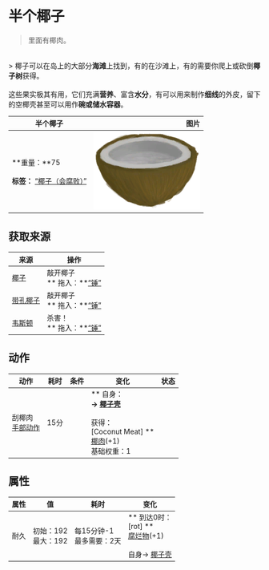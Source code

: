# 半个椰子  
> 里面有椰肉。  
<br>  
> 椰子可以在岛上的大部分<b>海滩</b>上找到，有的在沙滩上，有的需要你爬上或砍倒<b>椰子树</b>获得。<br><br>这些果实极其有用，它们充满<b>营养</b>、富含<b>水分</b>，有可以用来制作<b>细线</b>的外皮，留下的空椰壳甚至可以用作<b>碗或储水容器</b>。  
  
  半个椰子  |   图片   
 ----  |  ----:   
 **重量：**75<br><br>**标签：**	[“椰子（会腐败）”](tag_CoconutSpoilable.md)  |  <img decoding="async" src="Sprite/CoconutHalf.png" href="a.md" style="max-width:300px;max-height:300px;">   
  
## 获取来源  
来源  |  操作  
----  |  ----  
[椰子](Coconut.md)  |  敲开椰子<br>** 拖入：**[“锤”](tag_Hammer.md)  
[带孔椰子](CoconutPerforated.md)  |  敲开椰子<br>** 拖入：**[“锤”](tag_Hammer.md)  
[韦斯顿](Weston.md)  |  杀害！<br>** 拖入：**[“锤”](tag_Hammer.md)  
## 动作  
动作  |  耗时  |  条件  |  变化  |  状态  
----  |  ----  |  ----  |  ----  |  ----  
刮椰肉<br>[手部动作](HandAction.md)  |  15分  |    |  ** 自身：**<br>→ [椰子壳](CoconutShell.md)<br><br>** 获得： **<br>** [Coconut Meat] **<br>  [椰肉](CoconutMeat.md)(+1)<br>基础权重：1  |    
## 属性   
属性  |  值  |  耗时  |  变化  
----  |  ----  |  ----  |  ----  
耐久  |  初始：192<br>最大：192  |  每15分钟-1<br>最多需要：2天  |  ** 到达0时： **<br>** [rot] **<br>[腐烂物](RottenRemains.md)(+1)<br><br>自身→ [椰子壳](CoconutShell.md)  


<script>document.title="半个椰子 - 卡牌生存百科 Card Survival Wiki";</script>